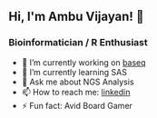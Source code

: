 ## Hi, I'm Ambu Vijayan! 👋
### Bioinformatician / R Enthusiast

- 🔭 I’m currently working on [baseq](https://github.com/ambuvjyn/baseq/releases)
- 🌱 I’m currently learning SAS
- 💬 Ask me about NGS Analysis
- 📫 How to reach me: [linkedin](https://www.linkedin.com/in/ambuvijayan/)
- ⚡ Fun fact: Avid Board Gamer
